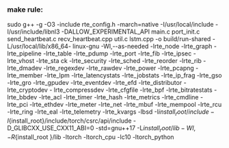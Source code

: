 ### make rule:

sudo g++ -g -O3 -include rte_config.h -march=native -I/usr/local/include -I/usr/include/libnl3
 -DALLOW_EXPERIMENTAL_API main.c port_init.c send_heartbeat.c recv_heartbeat.cpp util.c lstm.cpp -o build/run-shared  -L/usr/local/lib/x86_64-
linux-gnu -Wl,--as-needed -lrte_node -lrte_graph -lrte_pipeline -lrte_table -lrte_pdump -lrte_port -lrte_fib -lrte_ipsec -lrte_vhost -lrte_sta
ck -lrte_security -lrte_sched -lrte_reorder -lrte_rib -lrte_dmadev -lrte_regexdev -lrte_rawdev -lrte_power -lrte_pcapng -lrte_member -lrte_lpm
 -lrte_latencystats -lrte_jobstats -lrte_ip_frag -lrte_gso -lrte_gro -lrte_gpudev -lrte_eventdev -lrte_efd -lrte_distributor -lrte_cryptodev -
lrte_compressdev -lrte_cfgfile -lrte_bpf -lrte_bitratestats -lrte_bbdev -lrte_acl -lrte_timer -lrte_hash -lrte_metrics -lrte_cmdline -lrte_pci
 -lrte_ethdev -lrte_meter -lrte_net -lrte_mbuf -lrte_mempool -lrte_rcu -lrte_ring -lrte_eal -lrte_telemetry -lrte_kvargs -lbsd -I${install_root}/include -I${install_root}/include/torch/csrc/api/include -D_GLIBCXX_USE_CXX11_ABI=0 -std=gnu++17 -L${install_root}/lib -Wl,-R${install_root
}/lib -ltorch -ltorch_cpu -lc10 -ltorch_python
